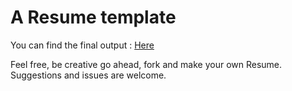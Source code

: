 # A Resume template

You can find the final output : [Here](https://pranayboddu.github.io/resume)

Feel free, be creative go ahead, fork and make your own Resume. Suggestions and issues are welcome.